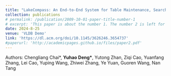 ```yaml
---
title: "LakeCompass: An End-to-End System for Table Maintenance, Search and Analysis in Data Lakes"
collection: publications
# permalink: /publication/2009-10-01-paper-title-number-1
# excerpt: 'This paper is about the number 1. The number 2 is left for future work.'
date: 2024-8-25
venue: 'VLDB Demo'
link: 'https://dl.acm.org/doi/10.1145/3626246.3654737'
#paperurl: 'http://academicpages.github.io/files/paper2.pdf'
---
```

<!-- This paper is about the number 1. The number 2 is left for future work. -->
Authors: Chengliang Chai\*, **Yuhao Deng\***, Yutong Zhan, Ziqi Cao, Yuanfang Zhang, Lei Cao, Yuping Wang, Zhiwei Zhang, Ye Yuan, Guoren Wang, Nan Tang


